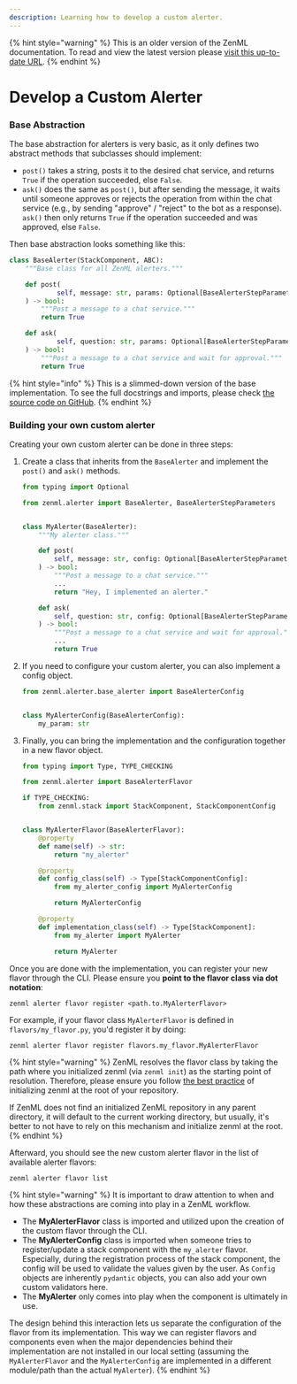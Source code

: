 ```yaml
---
description: Learning how to develop a custom alerter.
---
```


{% hint style="warning" %}
This is an older version of the ZenML documentation. To read and view the latest version please [visit this up-to-date URL](https://docs.zenml.io).
{% endhint %}


# Develop a Custom Alerter

### Base Abstraction

The base abstraction for alerters is very basic, as it only defines two abstract methods that subclasses should
implement:

* `post()` takes a string, posts it to the desired chat service, and returns `True` if the operation succeeded,
  else `False`.
* `ask()` does the same as `post()`, but after sending the message, it waits until someone approves or rejects the
  operation from within the chat service (e.g., by sending "approve" / "reject" to the bot as a response). `ask()` then
  only returns `True` if the operation succeeded and was approved, else `False`.

Then base abstraction looks something like this:

```python
class BaseAlerter(StackComponent, ABC):
    """Base class for all ZenML alerters."""

    def post(
            self, message: str, params: Optional[BaseAlerterStepParameters]
    ) -> bool:
        """Post a message to a chat service."""
        return True

    def ask(
            self, question: str, params: Optional[BaseAlerterStepParameters]
    ) -> bool:
        """Post a message to a chat service and wait for approval."""
        return True
```

{% hint style="info" %}
This is a slimmed-down version of the base implementation. To see the full docstrings and imports, please
check [the source code on GitHub](https://github.com/zenml-io/zenml/blob/main/src/zenml/alerter/base\_alerter.py).
{% endhint %}

### Building your own custom alerter

Creating your own custom alerter can be done in three steps:

1. Create a class that inherits from the `BaseAlerter` and implement the `post()` and `ask()` methods.

    ```python
    from typing import Optional
    
    from zenml.alerter import BaseAlerter, BaseAlerterStepParameters
    
    
    class MyAlerter(BaseAlerter):
        """My alerter class."""
    
        def post(
            self, message: str, config: Optional[BaseAlerterStepParameters]
        ) -> bool:
            """Post a message to a chat service."""
            ...
            return "Hey, I implemented an alerter."
    
        def ask(
            self, question: str, config: Optional[BaseAlerterStepParameters]
        ) -> bool:
            """Post a message to a chat service and wait for approval."""
            ...
            return True
    ```

2. If you need to configure your custom alerter, you can also implement a config object.

    ```python
    from zenml.alerter.base_alerter import BaseAlerterConfig
    
    
    class MyAlerterConfig(BaseAlerterConfig):
        my_param: str 
    ```

3. Finally, you can bring the implementation and the configuration together in a new flavor object.

    ```python
    from typing import Type, TYPE_CHECKING
    
    from zenml.alerter import BaseAlerterFlavor
    
    if TYPE_CHECKING:
        from zenml.stack import StackComponent, StackComponentConfig
    
    
    class MyAlerterFlavor(BaseAlerterFlavor):
        @property
        def name(self) -> str:
            return "my_alerter"
    
        @property
        def config_class(self) -> Type[StackComponentConfig]:
            from my_alerter_config import MyAlerterConfig
    
            return MyAlerterConfig
    
        @property
        def implementation_class(self) -> Type[StackComponent]:
            from my_alerter import MyAlerter
    
            return MyAlerter
    
    ```

Once you are done with the implementation, you can register your new flavor through the CLI. Please ensure you **point
to the flavor class via dot notation**:

```shell
zenml alerter flavor register <path.to.MyAlerterFlavor>
```

For example, if your flavor class `MyAlerterFlavor` is defined in `flavors/my_flavor.py`, you'd register it by doing:

```shell
zenml alerter flavor register flavors.my_flavor.MyAlerterFlavor
```

{% hint style="warning" %}
ZenML resolves the flavor class by taking the path where you initialized zenml (via `zenml init`) as the starting point
of resolution. Therefore, please ensure you follow [the best practice](/docs/book/user-guide/starter-guide/follow-best-practices.md) 
of initializing zenml at the root of your repository.

If ZenML does not find an initialized ZenML repository in any parent directory, it will default to the current working
directory, but usually, it's better to not have to rely on this mechanism and initialize zenml at the root.
{% endhint %}

Afterward, you should see the new custom alerter flavor in the list of available alerter flavors:

```shell
zenml alerter flavor list
```

{% hint style="warning" %}
It is important to draw attention to when and how these abstractions are coming into play in a ZenML workflow.

* The **MyAlerterFlavor** class is imported and utilized upon the creation of the custom flavor through the CLI.
* The **MyAlerterConfig** class is imported when someone tries to register/update a stack component with
  the `my_alerter` flavor. Especially, during the registration process of the stack component, the config will be used
  to validate the values given by the user. As `Config` objects are inherently `pydantic` objects, you can also add your
  own custom validators here.
* The **MyAlerter** only comes into play when the component is ultimately in use.

The design behind this interaction lets us separate the configuration of the flavor from its implementation. This way we
can register flavors and components even when the major dependencies behind their implementation are not installed in
our local setting (assuming the `MyAlerterFlavor` and the `MyAlerterConfig` are implemented in a different module/path
than the actual `MyAlerter`).
{% endhint %}
